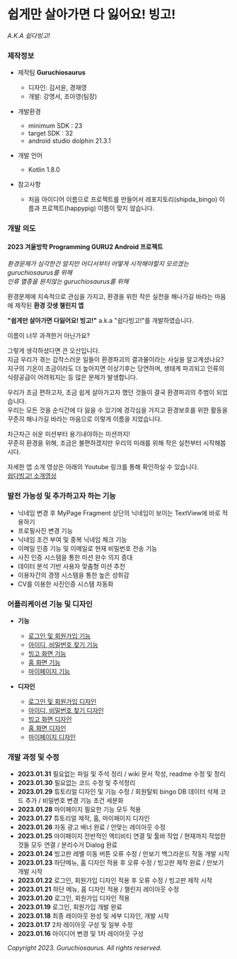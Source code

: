 # 쉽게만 살아가면 다 잃어요! 빙고!
*A.K.A 쉽다빙고!*    


### 제작정보
- 제작팀  **Guruchiosaurus** 
  - 디자인: 김서윤, 경재영
  - 개발: 강명서, 조아영(팀장)  
  
- 개발환경
  - minimum SDK : 23
  - target SDK : 32    
  - android studio dolphin 21.3.1
  
- 개발 언어
  - Kotlin 1.8.0    
  
- 참고사항
  - 처음 아이디어 이름으로 프로젝트를 만들어서 레포지토리(shipda_bingo) 이름과 프로젝트(happypig) 이름이 맞지 않습니다.
  
### 개발 의도
#### 2023 겨울방학 Programming GURU2 Android 프로젝트   

*환경문제가 심각한건 알지만 어디서부터 어떻게 시작해야할지 모르겠는 guruchiosaurus를 위해*    
*인류 멸종을 원치않는 guruchiosaurus를 위해*    
    
환경문제에 지속적으로 관심을 가지고, 환경을 위한 작은 실천을 해나가길 바라는 마음에 제작된 **환경 갓생 챌린지 앱**    
    
**"쉽게만 살아가면 다잃어요! 빙고!"** a.k.a "쉽다빙고!"를 개발하였습니다.   
    
이름이 너무 과격한거 아닌가요?    

그렇게 생각하셨다면 큰 오산입니다.              
지금 우리가 겪는 갑작스러운 일들이 환경파괴의 결과물이라는 사실을 알고계셨나요?    
지구의 기온이 조금이라도 더 높아지면 이상기후는 당연하며, 생태계 파괴되고 인류의 식량공급이 어려워지는 등 많은 문제가 발생합니다.    
    
우리가 조금 편하고자, 조금 쉽게 살아가고자 했던 것들이 결국 환경파괴의 주범이 되었습니다.    
우리는 모든 것을 순식간에 다 잃을 수 있기에 경각심을 가지고 환경보호를 위한 활동을 꾸준히 해나가길 바라는 마음으로 이렇게 이름을 지었습니다.    
   
차근차근 쉬운 미션부터 용기내야하는 미션까지!    
꾸준히 환경을 위해, 조금은 불편하겠지만 우리의 미래를 위해 작은 실천부터 시작해봅시다.     

자세한 앱 소개 영상은 아래의 Youtube 링크를 통해 확인하실 수 있습니다.     
<a href="">쉽다빙고! 소개영상</a>    


### 발전 가능성 및 추가하고자 하는 기능
- 닉네임 변경 후 MyPage Fragment 상단의 닉네임이 보이는 TextView에 바로 적용하기
- 프로필사진 변경 기능
- 닉네임 조건 부여 및 중복 닉네임 체크 기능
- 이메일 인증 기능 및 이메일로 현재 비밀번호 전송 기능
- 사진 인증 시스템을 통한 미션 완수 의지 증대
- 데이터 분석 기반 사용자 맞춤형 미션 추천
- 이용자간의 경쟁 시스템을 통한 높은 성취감
- CV를 이용한 사진인증 시스템 자동화

### 어플리케이션 기능 및 디자인
- **기능**
  - <a href="https://github.com/cAhyoung/shipda_bingo/wiki/Login%2C-Sign-up">로그인 및 회원가입 기능</a>   
  - <a href="https://github.com/cAhyoung/shipda_bingo/wiki/Find-ID%2C-PW">아이디, 비밀번호 찾기 기능</a>      
  - <a href="https://github.com/cAhyoung/shipda_bingo/wiki/Bingo">빙고 화면 기능</a>  
  - <a href="https://github.com/cAhyoung/shipda_bingo/wiki/Home-Page">홈 화면 기능</a> 
  - <a href="https://github.com/cAhyoung/shipda_bingo/wiki/Mypage">마이페이지 기능</a> 

- **디자인**
  - <a href="https://github.com/cAhyoung/shipda_bingo/wiki/Login,-Sign-up_design">로그인 및 회원가입 디자인</a>       
  - <a href="https://github.com/cAhyoung/shipda_bingo/wiki/Find-ID,-PW_design">아이디, 비밀번호 찾기 디자인</a>      
  - <a href="https://github.com/cAhyoung/shipda_bingo/wiki/Bingo_design">빙고 화면 디자인</a>    
  - <a href="https://github.com/cAhyoung/shipda_bingo/wiki/Home_design">홈 화면 디자인</a> 
  - <a href="https://github.com/cAhyoung/shipda_bingo/wiki/Mypage_design">마이페이지 디자인</a>

### 개발 과정 및 수정
- **2023.01.31** 필요없는 파일 및 주석 정리 / wiki 문서 작성, readme 수정 및 정리
- **2023.01.30** 필요없는 코드 수정 및 주석정리    
- **2023.01.29** 튜토리얼 디자인 및 기능 수정 / 회원탈퇴 bingo DB 데이터 삭제 코드 추가 / 비밀번호 변경 기능 조건 세분화        
- **2023.01.28** 마이페이지 필요한 기능 모두 적용        
- **2023.01.27** 튜토리얼 제작, 홈, 마이페이지 디자인    
- **2023.01.26** 자동 광고 배너 완료 / 안맞는 레이아웃 수정
- **2023.01.25** 마이페이지 전반적인 액티비티 연결 및 툴바 작업 / 현재까지 작업한 것들 모두 연결 / 분리수거 Dialog 완료    
- **2023.01.24** 빙고판 레벨 이동 버튼 오류 수정 / 만보기 백그라운드 작동 개발 시작
- **2023.01.23** 하단메뉴, 홈 디자인 적용 후 오류 수정 / 빙고판 제작 완료 / 만보기 개발 시작        
- **2023.01.22** 로그인, 회원가입 디자인 적용 후 오류 수정 / 빙고판 제작 시작     
- **2023.01.21** 하단 메뉴, 홈 디자인 적용 / 챌린지 레이아웃 수정    
- **2023.01.20** 로그인, 회원가입 디자인 적용          
- **2023.01.19** 로그인, 회원가입 개발 완료      
- **2023.01.18** 최종 레이아웃 완성 및 세부 디자인, 개발 시작        
- **2023.01.17** 2차 레이아웃 구성 및 일부 수정     
- **2023.01.16** 아이디어 변경 및 1차 레이아웃 구성    


*Copyright 2023. Guruchiosaurus. All rights reserved.*
